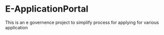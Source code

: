 # E-ApplicationPortal
This is an e governence project to simplify process for applying for various application
